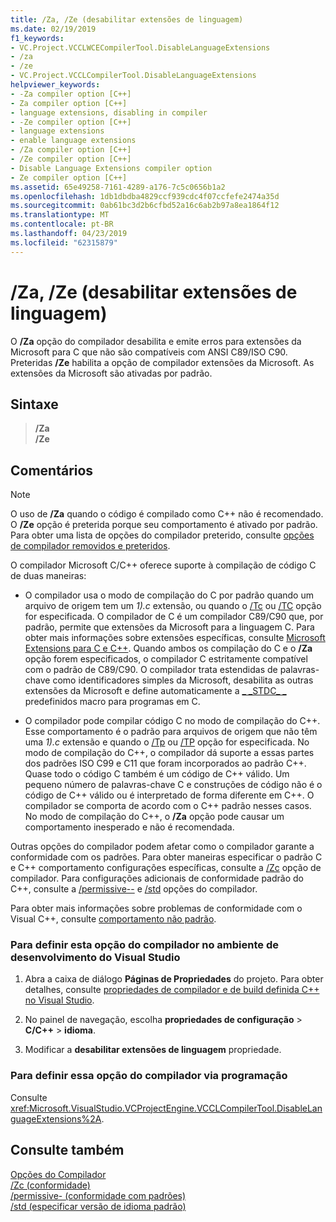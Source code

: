 ```yaml
---
title: /Za, /Ze (desabilitar extensões de linguagem)
ms.date: 02/19/2019
f1_keywords:
- VC.Project.VCCLWCECompilerTool.DisableLanguageExtensions
- /za
- /ze
- VC.Project.VCCLCompilerTool.DisableLanguageExtensions
helpviewer_keywords:
- -Za compiler option [C++]
- Za compiler option [C++]
- language extensions, disabling in compiler
- -Ze compiler option [C++]
- language extensions
- enable language extensions
- /Za compiler option [C++]
- /Ze compiler option [C++]
- Disable Language Extensions compiler option
- Ze compiler option [C++]
ms.assetid: 65e49258-7161-4289-a176-7c5c0656b1a2
ms.openlocfilehash: 1db1dbdba4829ccf939cdc4f07ccfefe2474a35d
ms.sourcegitcommit: 0ab61bc3d2b6cfbd52a16c6ab2b97a8ea1864f12
ms.translationtype: MT
ms.contentlocale: pt-BR
ms.lasthandoff: 04/23/2019
ms.locfileid: "62315879"
---
```

# <a name="za-ze-disable-language-extensions"></a>/Za, /Ze (desabilitar extensões de linguagem)

O **/Za** opção do compilador desabilita e emite erros para extensões da Microsoft para C que não são compatíveis com ANSI C89/ISO C90. Preteridas **/Ze** habilita a opção de compilador extensões da Microsoft. As extensões da Microsoft são ativadas por padrão.

## <a name="syntax"></a>Sintaxe

> **/Za**<br/>
> **/Ze**

## <a name="remarks"></a>Comentários

> [!NOTE]
> O uso de **/Za** quando o código é compilado como C++ não é recomendado. O **/Ze** opção é preterida porque seu comportamento é ativado por padrão. Para obter uma lista de opções do compilador preterido, consulte [opções de compilador removidos e preteridos](compiler-options-listed-by-category.md#deprecated-and-removed-compiler-options).

O compilador Microsoft C/C++ oferece suporte à compilação de código C de duas maneiras:

- O compilador usa o modo de compilação do C por padrão quando um arquivo de origem tem um *1).c* extensão, ou quando o [/Tc](tc-tp-tc-tp-specify-source-file-type.md) ou [/TC](tc-tp-tc-tp-specify-source-file-type.md) opção for especificada. O compilador de C é um compilador C89/C90 que, por padrão, permite que extensões da Microsoft para a linguagem C. Para obter mais informações sobre extensões específicas, consulte [Microsoft Extensions para C e C++](microsoft-extensions-to-c-and-cpp.md). Quando ambos os compilação do C e o **/Za** opção forem especificados, o compilador C estritamente compatível com o padrão de C89/C90. O compilador trata estendidas de palavras-chave como identificadores simples da Microsoft, desabilita as outras extensões da Microsoft e define automaticamente a [ \_ \_STDC\_ \_ ](../../preprocessor/predefined-macros.md) predefinidos macro para programas em C.

- O compilador pode compilar código C no modo de compilação do C++. Esse comportamento é o padrão para arquivos de origem que não têm uma *1).c* extensão e quando o [/Tp](tc-tp-tc-tp-specify-source-file-type.md) ou [/TP](tc-tp-tc-tp-specify-source-file-type.md) opção for especificada. No modo de compilação do C++, o compilador dá suporte a essas partes dos padrões ISO C99 e C11 que foram incorporados ao padrão C++. Quase todo o código C também é um código de C++ válido. Um pequeno número de palavras-chave C e construções de código não é o código de C++ válido ou é interpretado de forma diferente em C++. O compilador se comporta de acordo com o C++ padrão nesses casos. No modo de compilação do C++, o **/Za** opção pode causar um comportamento inesperado e não é recomendada.

Outras opções do compilador podem afetar como o compilador garante a conformidade com os padrões. Para obter maneiras especificar o padrão C e C++ comportamento configurações específicas, consulte a [/Zc](zc-conformance.md) opção de compilador. Para configurações adicionais de conformidade padrão do C++, consulte a [/permissive--](permissive-standards-conformance.md) e [/std](std-specify-language-standard-version.md) opções do compilador.

Para obter mais informações sobre problemas de conformidade com o Visual C++, consulte [comportamento não padrão](../../cpp/nonstandard-behavior.md).

### <a name="to-set-this-compiler-option-in-the-visual-studio-development-environment"></a>Para definir esta opção do compilador no ambiente de desenvolvimento do Visual Studio

1. Abra a caixa de diálogo **Páginas de Propriedades** do projeto. Para obter detalhes, consulte [propriedades de compilador e de build definida C++ no Visual Studio](../working-with-project-properties.md).

1. No painel de navegação, escolha **propriedades de configuração** > **C/C++** > **idioma**.

1. Modificar a **desabilitar extensões de linguagem** propriedade.

### <a name="to-set-this-compiler-option-programmatically"></a>Para definir essa opção do compilador via programação

Consulte <xref:Microsoft.VisualStudio.VCProjectEngine.VCCLCompilerTool.DisableLanguageExtensions%2A>.

## <a name="see-also"></a>Consulte também

[Opções do Compilador](compiler-options.md)<br/>
[/Zc (conformidade)](zc-conformance.md)<br/>
[/permissive- (conformidade com padrões)](permissive-standards-conformance.md)<br/>
[/std (especificar versão de idioma padrão)](std-specify-language-standard-version.md)<br/>
